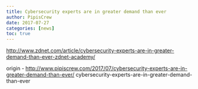 ```yaml
---
title: Cybersecurity experts are in greater demand than ever
author: PipisCrew
date: 2017-07-27
categories: [news]
toc: true
---
```


http://www.zdnet.com/article/cybersecurity-experts-are-in-greater-demand-than-ever-zdnet-academy/

origin - http://www.pipiscrew.com/2017/07/cybersecurity-experts-are-in-greater-demand-than-ever/ cybersecurity-experts-are-in-greater-demand-than-ever